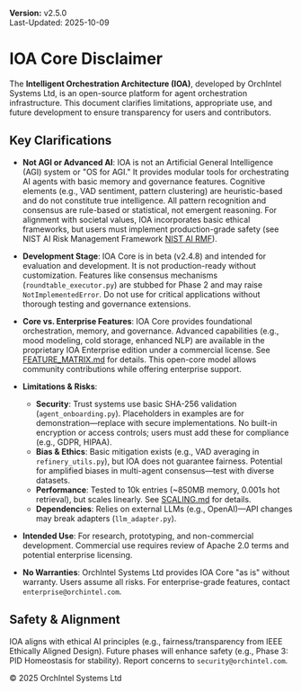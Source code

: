 **Version:** v2.5.0  
Last-Updated: 2025-10-09

<!-- SPDX-License-Identifier: Apache-2.0
<!-- Copyright (c) 2025 OrchIntel Systems Ltd.
<!-- https://orchintel.com | https://ioa.systems
<!--
<!-- Part of IOA Core (Open Source Edition). See LICENSE at repo root.
-->

# IOA Core Disclaimer

The **Intelligent Orchestration Architecture (IOA)**, developed by OrchIntel Systems Ltd, is an open-source platform for agent orchestration infrastructure. This document clarifies limitations, appropriate use, and future development to ensure transparency for users and contributors.

## Key Clarifications
- **Not AGI or Advanced AI**: IOA is not an Artificial General Intelligence (AGI) system or "OS for AGI." It provides modular tools for orchestrating AI agents with basic memory and governance features. Cognitive elements (e.g., VAD sentiment, pattern clustering) are heuristic-based and do not constitute true intelligence. All pattern recognition and consensus are rule-based or statistical, not emergent reasoning. For alignment with societal values, IOA incorporates basic ethical frameworks, but users must implement production-grade safety (see NIST AI Risk Management Framework [NIST AI RMF](https://www.nist.gov/itl/ai-risk-management-framework)).

- **Development Stage**: IOA Core is in beta (v2.4.8) and intended for evaluation and development. It is not production-ready without customization. Features like consensus mechanisms (`roundtable_executor.py`) are stubbed for Phase 2 and may raise `NotImplementedError`. Do not use for critical applications without thorough testing and governance extensions.

- **Core vs. Enterprise Features**: IOA Core provides foundational orchestration, memory, and governance. Advanced capabilities (e.g., mood modeling, cold storage, enhanced NLP) are available in the proprietary IOA Enterprise edition under a commercial license. See [FEATURE_MATRIX.md](FEATURE_MATRIX.md) for details. This open-core model allows community contributions while offering enterprise support.

- **Limitations & Risks**:
  - **Security**: Trust systems use basic SHA-256 validation (`agent_onboarding.py`). Placeholders in examples are for demonstration—replace with secure implementations. No built-in encryption or access controls; users must add these for compliance (e.g., GDPR, HIPAA).
  - **Bias & Ethics**: Basic mitigation exists (e.g., VAD averaging in `refinery_utils.py`), but IOA does not guarantee fairness. Potential for amplified biases in multi-agent consensus—test with diverse datasets.
  - **Performance**: Tested to 10k entries (~850MB memory, 0.001s hot retrieval), but scales linearly. See [SCALING.md](SCALING.md) for details.
  - **Dependencies**: Relies on external LLMs (e.g., OpenAI)—API changes may break adapters (`llm_adapter.py`).

- **Intended Use**: For research, prototyping, and non-commercial development. Commercial use requires review of Apache 2.0 terms and potential enterprise licensing.

- **No Warranties**: OrchIntel Systems Ltd provides IOA Core "as is" without warranty. Users assume all risks. For enterprise-grade features, contact `enterprise@orchintel.com`.

## Safety & Alignment
IOA aligns with ethical AI principles (e.g., fairness/transparency from IEEE Ethically Aligned Design). Future phases will enhance safety (e.g., Phase 3: PID Homeostasis for stability). Report concerns to `security@orchintel.com`.

© 2025 OrchIntel Systems Ltd
